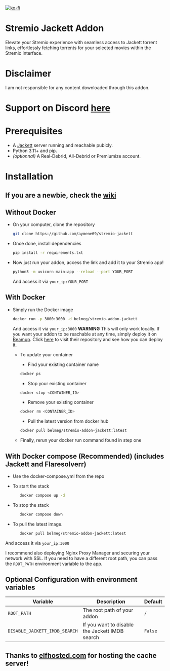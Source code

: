 [![ko-fi](https://ko-fi.com/img/githubbutton_sm.svg)](https://ko-fi.com/P5P2TUSN3)

# Stremio Jackett Addon

Elevate your Stremio experience with seamless access to Jackett torrent links, effortlessly fetching torrents for your
selected movies within the Stremio interface.

# Disclaimer

I am not responsible for any content downloaded through this addon.

# Support on Discord [here](https://discord.gg/7yZ5PzaPYb)

# Prerequisites

- A [Jackett](https://github.com/Jackett/Jackett) server running and reachable pubicly.
- Python 3.11+ and pip.
- *(optionnal)* A Real-Debrid, All-Debrid or Premiumize account.

# Installation

## If you are a newbie, check the [wiki](https://github.com/aymene69/stremio-jackett/wiki)

## Without Docker

- On your computer, clone the repository
    ```sh
    git clone https://github.com/aymene69/stremio-jackett
    ```
- Once done, install dependencies
    ```sh
    pip install -r requirements.txt
    ````
- Now just run your addon, access the link and add it to your Stremio app!
    ```sh
    python3 -m uvicorn main:app --reload --port YOUR_PORT
    ````
  And access it via `your_ip:YOUR_PORT`

## With Docker

- Simply run the Docker image
    ```sh
    docker run -p 3000:3000 -d belmeg/stremio-addon-jackett
    ```
  And access it via `your_ip:3000`
  **WARNING** This will only work locally. If you want your addon to be reachable at any time, simply deploy it
  on [Beamup](https://github.com/Stremio/stremio-beamup-cli).
  Click [here](https://github.com/Stremio/stremio-beamup-cli) to visit their repository and see how you can deploy it.

    - To update your container

        - Find your existing container name
      ```sh
      docker ps
      ```

        - Stop your existing container
      ```sh
      docker stop <CONTAINER_ID>
      ```

        - Remove your existing container
      ```sh
      docker rm <CONTAINER_ID>
      ```

        - Pull the latest version from docker hub
      ```sh
      docker pull belmeg/stremio-addon-jackett:latest
      ```

    - Finally, rerun your docker run command found in step one

## With Docker compose (Recommended) (includes Jackett and Flaresolverr)

- Use the docker-compose.yml from the repo

- To start the stack

   ```sh
      docker compose up -d
   ```

- To stop the stack

   ```sh
      docker compose down
   ```

- To pull the latest image.

   ```sh
      docker pull belmeg/stremio-addon-jackett:latest
   ```

And access it via `your_ip:3000`

I recommend also deploying Nginx Proxy Manager and securing your network with SSL.
If you need to have a different root path, you can pass the `ROOT_PATH` environment variable to the app.

## Optional Configuration with environment variables

| Variable                      | Description                                    | Default |
|-------------------------------|------------------------------------------------|---------|
| `ROOT_PATH`                   | The root path of your addon                    | `/`     |
| `DISABLE_JACKETT_IMDB_SEARCH` | If you want to disable the Jackett IMDB search | `False` |

## Thanks to [elfhosted.com](https://elfhosted.com) for hosting the cache server!